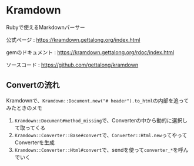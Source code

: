 # Kramdown

Rubyで使えるMarkdownパーサー

公式ページ
: https://kramdown.gettalong.org/index.html

gemのドキュメント
: https://kramdown.gettalong.org/rdoc/index.html

ソースコード
: https://github.com/gettalong/kramdown

## Convertの流れ
Kramdownで、`Kramdown::Document.new("# header").to_html`の内部を追ってみたときのメモ

1. `Kramdown::Document#method_missing`で、Converterの中から動的に選択して取ってくる
2. `Kramdown::Converter::Base#convert`で、`Converter::Html.new`ってやってConverterを生成
3. `Kramdown::Converter::Html#convert`で、sendを使って`converter_*`を呼んでいく


